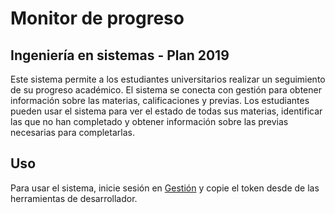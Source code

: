 # Monitor de progreso
## Ingeniería en sistemas - Plan 2019

Este sistema permite a los estudiantes universitarios realizar un seguimiento de su progreso académico. El sistema se conecta con gestión para obtener información sobre las materias, calificaciones y previas. Los estudiantes pueden usar el sistema para ver el estado de todas sus materias, identificar las que no han completado y obtener información sobre las previas necesarias para completarlas.

## Uso

Para usar el sistema, inicie sesión en [Gestión](https://gestion.ort.edu.uy/) y copie el token desde de las herramientas de desarrollador.